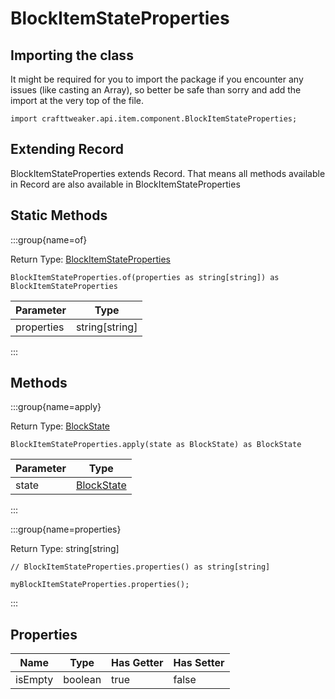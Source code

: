 # BlockItemStateProperties

## Importing the class

It might be required for you to import the package if you encounter any issues (like casting an Array), so better be safe than sorry and add the import at the very top of the file.
```zenscript
import crafttweaker.api.item.component.BlockItemStateProperties;
```


## Extending Record

BlockItemStateProperties extends Record. That means all methods available in Record are also available in BlockItemStateProperties

## Static Methods

:::group{name=of}

Return Type: [BlockItemStateProperties](/vanilla/api/item/component/BlockItemStateProperties)

```zenscript
BlockItemStateProperties.of(properties as string[string]) as BlockItemStateProperties
```

| Parameter  |      Type      |
|------------|----------------|
| properties | string[string] |


:::

## Methods

:::group{name=apply}

Return Type: [BlockState](/vanilla/api/block/BlockState)

```zenscript
BlockItemStateProperties.apply(state as BlockState) as BlockState
```

| Parameter |                    Type                     |
|-----------|---------------------------------------------|
| state     | [BlockState](/vanilla/api/block/BlockState) |


:::

:::group{name=properties}

Return Type: string[string]

```zenscript
// BlockItemStateProperties.properties() as string[string]

myBlockItemStateProperties.properties();
```

:::


## Properties

|  Name   |  Type   | Has Getter | Has Setter |
|---------|---------|------------|------------|
| isEmpty | boolean | true       | false      |

